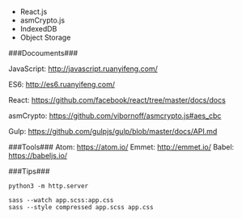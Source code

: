 
- React.js
- asmCrypto.js
- IndexedDB
- Object Storage


###Docouments###

JavaScript: http://javascript.ruanyifeng.com/

ES6: http://es6.ruanyifeng.com/

React: https://github.com/facebook/react/tree/master/docs/docs

asmCrypto: https://github.com/vibornoff/asmcrypto.js#aes_cbc

Gulp: https://github.com/gulpjs/gulp/blob/master/docs/API.md

###Tools###
Atom: https://atom.io/
Emmet: http://emmet.io/
Babel: https://babeljs.io/

###Tips###

`python3 -m http.server`

`sass --watch app.scss:app.css`  
`sass --style compressed app.scss app.css`
